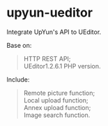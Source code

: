 upyun-ueditor
=============

Integrate UpYun's API to UEditor.

Base on:   
>HTTP REST API;  
>UEditor1.2.6.1 PHP version.

Include:  
>Remote picture function;  
>Local upload function;  
>Annex upload function;  
>Image search function.
